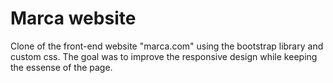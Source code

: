 # Marca website
Clone of the front-end website "marca.com" using the bootstrap library and custom css. The goal was to improve the responsive design while keeping the essense of the page.
